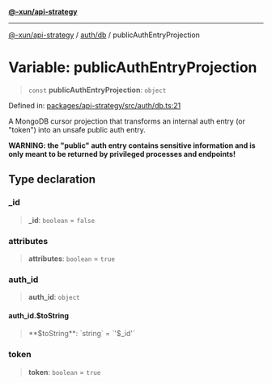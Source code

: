 [**@-xun/api-strategy**](../../../README.md)

***

[@-xun/api-strategy](../../../README.md) / [auth/db](../README.md) / publicAuthEntryProjection

# Variable: publicAuthEntryProjection

> `const` **publicAuthEntryProjection**: `object`

Defined in: [packages/api-strategy/src/auth/db.ts:21](https://github.com/Xunnamius/api-utils/blob/52a8c73e7bc88df6639a2fe1c2313f726aa468a9/packages/api-strategy/src/auth/db.ts#L21)

A MongoDB cursor projection that transforms an internal auth entry (or
"token") into an unsafe public auth entry.

**WARNING: the "public" auth entry contains sensitive information and is only
meant to be returned by privileged processes and endpoints!**

## Type declaration

### \_id

> **\_id**: `boolean` = `false`

### attributes

> **attributes**: `boolean` = `true`

### auth\_id

> **auth\_id**: `object`

#### auth\_id.$toString

> **$toString**: `string` = `'$_id'`

### token

> **token**: `boolean` = `true`

